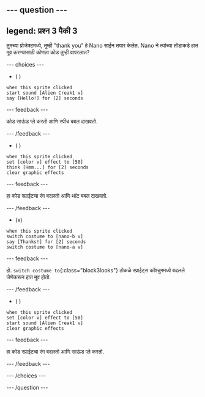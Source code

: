 
--- question ---
---
legend: प्रश्न 3 पैकी 3
---

तुमच्या प्रोजेक्टमध्ये, तुम्ही "thank you" हे Nano साईन तयार केलेत. Nano ने त्यांच्या तोंडाकडे हात मूव करण्यासाठी कोणता कोड तुम्ही वापरलात?

--- choices ---

- ( )
```blocks3
when this sprite clicked
start sound [Alien Creak1 v]
say [Hello!] for [2] seconds 
```

  --- feedback ---

कोड साऊंड प्ले करतो आणि स्पीच बबल दाखवतो.

  --- /feedback ---

- ( )
```blocks3
when this sprite clicked
set [color v] effect to [50] 
think [Hmm...] for [2] seconds 
clear graphic effects 
```

  --- feedback ---

हा कोड स्प्राईटचा रंग बदलतो आणि थॉट बबल दाखवतो.

  --- /feedback ---

- (x)
```blocks3
when this sprite clicked
switch costume to [nano-b v] 
say [Thanks!] for [2] seconds
switch costume to [nano-a v]
```

  --- feedback ---

हो. `switch costume to`{:class="block3looks"} ठोकळे स्प्राईट्स कॉश्चुममध्ये बदलले जेणेकरून हात मूव होतो.

  --- /feedback ---

- ( )
```blocks3
when this sprite clicked
set [color v] effect to [50]
start sound [Alien Creak1 v] 
clear graphic effects 
```

  --- feedback ---

हा कोड स्प्राईटचा रंग बदलतो आणि साऊंड प्ले करतो.

  --- /feedback ---

--- /choices ---

--- /question ---
